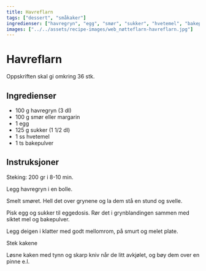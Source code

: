 ```yaml
---
title: Havreflarn
tags: ["dessert", "småkaker"]
ingredienser: ["havregryn", "egg", "smør", "sukker", "hvetemel", "bakepulver"]
images: ["../../assets/recipe-images/web_nøtteflarn-havreflarn.jpg"]
---
```


# Havreflarn

Oppskriften skal gi omkring 36 stk.

## Ingredienser

- 100 g havregryn (3 dl)
- 100 g smør eller margarin
- 1 egg
- 125 g sukker (1 1/2 dl)
- 1 ss hvetemel
- 1 ts bakepulver

## Instruksjoner

Steking: 200 gr i 8-10 min.

Legg havregryn i en bolle.

Smelt smøret. Hell det over grynene og la dem stå en stund og svelle.

Pisk egg og sukker til eggedosis. Rør det i grynblandingen sammen med siktet mel og bakepulver.

Legg deigen i klatter med godt mellomrom, på smurt og melet plate.

Stek kakene

Løsne kaken med tynn og skarp kniv når de litt avkjølet, og bøy dem over en pinne e.l.
